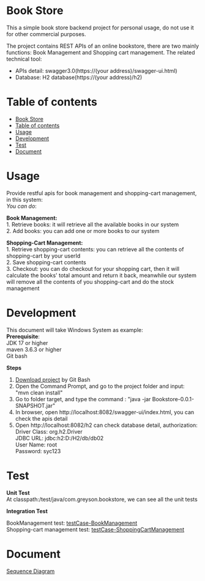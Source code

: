 # Book Store

This a simple book store backend project for personal usage, do not use it for other commercial purposes.

The project contains REST APIs of an online bookstore, there are two mainly functions: Book Management and Shopping cart
management. The related technical tool:  
  - APIs detail: swagger3.0(https://(your address)/swagger-ui.html)
  - Database: H2 database(https://(your address)/h2)

# Table of contents

- [Book Store](#nsfw-filter)
- [Table of contents](#table-of-contents)
- [Usage](#usage)
- [Development](#development)
- [Test](#test)
- [Document](#document)

# Usage  
  Provide restful apis for book management and shopping-cart management, in this system:   
_You can do_:   
  
  **Book Management:**  
    1. Retrieve books: it will retrieve all the available books in our system  
    2. Add books: you can add one or more books to our system  
  
  **Shopping-Cart Management:**   
    1. Retrieve shopping-cart contents: you can retrieve all the contents of shopping-cart by your userId  
    2. Save shopping-cart contents   
    3. Checkout: you can do checkout for your shopping cart, then it will calculate the books' total amount and return it back, meanwhile our system will remove all the contents of you shopping-cart and do the stock management  
  
# Development    
   This document will take Windows System as example:    
   **Prerequisite**:  
    JDK 17 or higher  
    maven 3.6.3 or higher  
    Git bash  

   **Steps**
   1. [Download project](https://github.com/NCSZHOU/BookStore) by Git Bash
   2. Open the Command Prompt, and go to the project folder and input: "mvn clean install"
   3. Go to folder target, and type the command : "java -jar Bookstore-0.0.1-SNAPSHOT.jar"
   4. In browser, open http://localhost:8082/swagger-ui/index.html, you can check the apis detail
   5. Open http://localhost:8082/h2 can check database detail, authorization:  
       Driver Class: org.h2.Driver  
       JDBC URL: jdbc:h2:D:/H2/db/db02  
       User Name: root  
       Password: syc123  
  
# Test  
  
  **Unit Test**  
  At classpath:/test/java/com.greyson.bookstore, we can see all the unit tests  
    
  **Integration Test**    

   BookManagement test: [testCase-BookManagement](https://github.com/NCSZHOU/BookStore/blob/main/src/main/resources/testcase/test-case-BookManagement.doc)  
   Shopping-cart management test: [testCase-ShoppingCartManagement](https://github.com/NCSZHOU/BookStore/blob/main/src/main/resources/testcase/test-case-ShoppingCart.doc)

  
# Document  
   
   [Sequence Diagram](https://github.com/NCSZHOU/BookStore/blob/main/Boo%20Store%20Api_Sequence_Diagram.pptx)